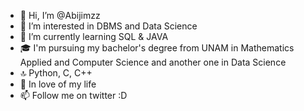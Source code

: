 - 👋 Hi, I’m @Abijimzz
- 👀 I’m interested in DBMS and Data Science
- 🌱 I’m currently learning SQL & JAVA
- 🎓 I'm pursuing my bachelor's degree from UNAM in Mathematics Applied and Computer Science and another one in Data Science 
- 🔝 Python, C, C++ 
- 💞️ In love of my life
- 📫 Follow me on twitter :D
